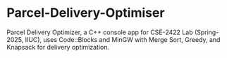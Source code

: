# Parcel-Delivery-Optimiser
Parcel Delivery Optimizer, a C++ console app for CSE-2422 Lab (Spring-2025, IIUC), uses Code::Blocks and MinGW with Merge Sort, Greedy, and Knapsack for delivery optimization.

